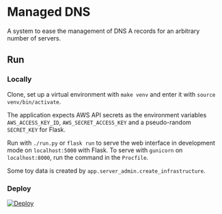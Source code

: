 # Managed DNS

A system to ease the management of DNS A records for an arbitrary number of servers.

## Run

### Locally

Clone, set up a virtual environment with `make venv` and enter it with `source venv/bin/activate`.

The application expects AWS API secrets as the environment variables `AWS_ACCESS_KEY_ID`, `AWS_SECRET_ACCESS_KEY` and a pseudo-random `SECRET_KEY` for Flask.

Run with `./run.py` or `flask run` to serve the web interface in development mode on `localhost:5000` with Flask. To serve with `gunicorn` on `localhost:8000`, run the command in the `Procfile`.

Some toy data is created by `app.server_admin.create_infrastructure`.

### Deploy

[![Deploy](https://www.herokucdn.com/deploy/button.svg)](https://heroku.com/deploy?template=https://github.com/fionn/dns-automator)
